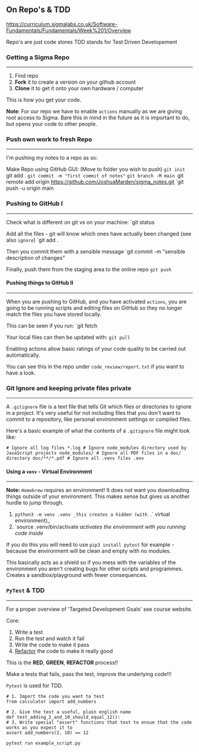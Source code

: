 ## On Repo's & TDD
https://curriculum.sigmalabs.co.uk/Software-Fundamentals/Fundamentals/Week%201/Overview

Repo's are just code stores
TDD stands for Test Driven Developement
### Getting a Sigma Repo
___

1. Find repo
2. __Fork__ it to create a version on your github account
3. __Clone__ it to get it onto your own hardware / computer


This is how you get your code. 

__Note__: For our repo we have to enable `actions` manually as we are giving root access to Sigma. Bare this in mind in the future as it is important to do, but opens your code to other people.

### Push own work to fresh Repo
___
I'm pushing my notes to a repo as so:

Make Repo using GitHub GUI:
(Move to folder you wish to push)
`git init
`git add .
`git commit -m "first commit of notes"`
`git branch -M main
`git remote add origin https://github.com/JoshuaMarden/sigma_notes.git
`git push -u origin main
### Pushing to GitHub I
___
Check what is different on git vs on your machine:
`git status

Add all the files - git will know which ones have actually been changed (see also `ignore`)
`git add . 

Then you commit them with a sensible message
`git commit -m "sensible description of changes"

Finally, push them from the staging area to the online repo
`git push`

#### Pushing things to GitHub II
___
When you are pushing to GitHub, and you have activated `actions`, you are going to be running scripts and editing files on GitHub so they no longer match the files you have stored locally.

This can be seen if you run:
`git fetch

Your local files can then be updated with:
`git pull`

Enabling actions allow basic ratings of your code quality to be carried out automatically.

You can see this in the repo under `code_review/report.txt` if you want to have a look.

### Git Ignore and keeping private files private
___
A `.gitignore` file is a text file that tells Git which files or directories to ignore in a project. It's very useful for not including files that you don't want to commit to a repository, like personal environment settings or compiled files.

Here's a basic example of what the contents of a `.gitignore` file might look like:

```
# Ignore all log files *.log # Ignore node_modules directory used by JavaScript projects node_modules/ # Ignore all PDF files in a doc/ directory doc/**/*.pdf # Ignore all .venv files .env
```

#### Using a `venv` - Virtual Environment
___

__Note:__ `Homebrew` requires an environment! It does not want you downloading things outside of your environment. This makes sense but gives us another hurdle to jump through.

1. `python3 -m venv .venv
   _this creates a hidden (with `.` virtual environment)_
2. `source .venv/bin/activate
   _activates the environment with you running code inside_

If you do this you will need to use `pip3 install pytest` for example - because the environment will be clean and empty with no modules.

This basically acts as a shield so if you mess with the variables of the environment you aren't creating bugs for other scripts and programmes. Creates a sandbox/playground with fewer consequences.

### `PyTest` & TDD
___
For a proper overview of 'Targeted Development Goals' see course website.

Core:
1. Write a test
2. Run the test and watch it fail
3. Write the code to make it pass
4. [Refactor](https://www.agilealliance.org/glossary/refactoring/) the code to make it really good


This is the __RED__, __GREEN__, __REFACTOR__ process!!

Make a tests that fails, pass the test, improve the underlying code!!! 

`Pytest` is used for TDD.

```
# 1. Import the code you want to test  
from calculator import add_numbers  
  
# 2. Give the test a useful, plain english name  
def test_adding_2_and_10_should_equal_12():  
# 3. Write special "assert" functions that test to ensue that the code works as you expect it to  
assert add_numbers(2, 10) == 12
```

`pytest run example_script.py`
